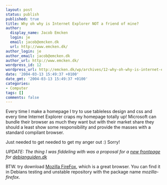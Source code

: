 ```yaml
---
layout: post
status: publish
published: true
title: Why oh why is Internet Explorer NOT a friend of mine?
author:
  display_name: Jacob Emcken
  login: je
  email: jacob@emcken.dk
  url: http://www.emcken.dk/
author_login: je
author_email: jacob@emcken.dk
author_url: http://www.emcken.dk/
wordpress_id: 12
wordpress_url: http://emcken.dk/wp/archives/12-why-oh-why-is-internet-explorer-not-a-friend-of-mine.html
date: '2004-03-13 15:49:37 +0100'
date_gmt: '2004-03-13 15:49:37 +0100'
categories:
- Computer
tags: []
comments: false
---
```

Every time I make a homepage I try to use tableless design and css and every time Internet Explorer craps my homepage totally up! Microsoft can bundle their browser as much they want but with their market share they should a least show some responsibility and provide the masses with a standard compilant browser.

Just needed to get needed to get my anger out :)
Sorry!

<i>UPDATE: The thing I was fiddeling with was a proposal for a <a href="http://debianguiden.emcken.dk/">new frontpage</a> for <a href="http://www.debianguiden.dk/">debianguiden.dk</a></i>

BTW. try download <a href="http://www.mozilla.org/products/firefox/">Mozilla FireFox</a>, which is a great browser. You can find it in Debians testing and unstable repository with the package name <i>mozilla-firefox</i>.

